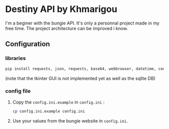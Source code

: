 # Destiny API by Khmarigou
I'm a beginer with the bungie API. It's only a personnal project made in my free time.
The project architecture can be improved i know.

## Configuration

### libraries

```sh
pip install requests, json, requests, base64, webbrowser, datetime, configparser
```
(note that the tkinter GUI is not implemented yet as well as the sqlite DB)

### config file
1. Copy the `config.ini.example` in `config.ini` :
    ```sh
    cp config.ini.example config.ini
    ```

2. Use your values from the bungie website in `config.ini`.
